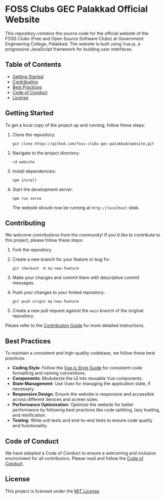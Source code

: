 # FOSS Clubs GEC Palakkad Official Website

This repository contains the source code for the official website of the FOSS Clubs (Free and Open Source Software Clubs) at Government Engineering College, Palakkad. The website is built using Vue.js, a progressive JavaScript framework for building user interfaces.

## Table of Contents

- [Getting Started](#getting-started)
- [Contributing](#contributing)
- [Best Practices](#best-practices)
- [Code of Conduct](#code-of-conduct)
- [License](#license)

## Getting Started

To get a local copy of the project up and running, follow these steps:

1. Clone the repository:

   ```
   git clone https://github.com/foss-clubs-gec-palakkad/website.git
   ```

2. Navigate to the project directory:

   ```
   cd website
   ```

3. Install dependencies:

   ```
   npm install
   ```

4. Start the development server:

   ```
   npm run serve
   ```

   The website should now be running at `http://localhost:8080`.

## Contributing

We welcome contributions from the community! If you'd like to contribute to this project, please follow these steps:

1. Fork the repository.
2. Create a new branch for your feature or bug fix:

   ```
   git checkout -b my-new-feature
   ```

3. Make your changes and commit them with descriptive commit messages.
4. Push your changes to your forked repository:

   ```
   git push origin my-new-feature
   ```

5. Create a new pull request against the `main` branch of the original repository.

Please refer to the [Contribution Guide](CONTRIBUTING.md) for more detailed instructions.

## Best Practices

To maintain a consistent and high-quality codebase, we follow these best practices:

- **Coding Style**: Follow the [Vue.js Style Guide](https://vuejs.org/v2/style-guide/) for consistent code formatting and naming conventions.
- **Components**: Modularize the UI into reusable Vue components.
- **State Management**: Use Vuex for managing the application state, if necessary.
- **Responsive Design**: Ensure the website is responsive and accessible across different devices and screen sizes.
- **Performance Optimization**: Optimize the website for better performance by following best practices like code splitting, lazy loading, and minification.
- **Testing**: Write unit tests and end-to-end tests to ensure code quality and functionality.

## Code of Conduct

We have adopted a Code of Conduct to ensure a welcoming and inclusive environment for all contributors. Please read and follow the [Code of Conduct](CODE_OF_CONDUCT.md).

## License

This project is licensed under the [MIT License](LICENSE).
